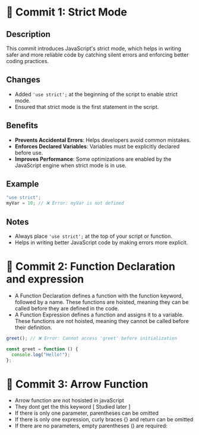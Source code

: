 # 📝 Commit 1: Strict Mode

## Description

This commit introduces JavaScript's strict mode, which helps in writing safer and more reliable code by catching silent errors and enforcing better coding practices.

## Changes

- Added `'use strict';` at the beginning of the script to enable strict mode.
- Ensured that strict mode is the first statement in the script.

## Benefits

- **Prevents Accidental Errors**: Helps developers avoid common mistakes.
- **Enforces Declared Variables**: Variables must be explicitly declared before use.
- **Improves Performance**: Some optimizations are enabled by the JavaScript engine when strict mode is in use.

## Example

```js
"use strict";
myVar = 10; // ❌ Error: myVar is not defined
```

## Notes

- Always place `'use strict';` at the top of your script or function.
- Helps in writing better JavaScript code by making errors more explicit.

# 📝 Commit 2: Function Declaration and expression

- A Function Declaration defines a function with the function keyword, followed by a name. These functions are hoisted, meaning they can be called before they are defined in the code.
- A Function Expression defines a function and assigns it to a variable. These functions are not hoisted, meaning they cannot be called before their definition.

```js
greet(); // ❌ Error: Cannot access 'greet' before initialization

const greet = function () {
  console.log("Hello!");
};
```

# 📝 Commit 3: Arrow Function

- Arrow function are not hosisted in javaScript
- They dont get the this keyword [ Studied later ]
- If there is only one parameter, parentheses can be omitted
- If there is only one expression, curly braces {} and return can be omitted
- If there are no parameters, empty parentheses () are required:
